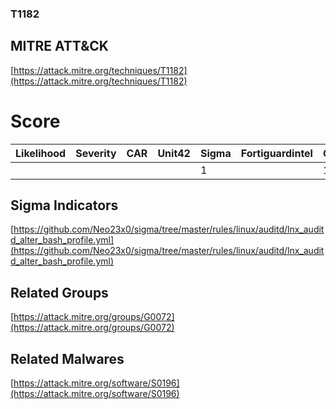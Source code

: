 
### T1182
## MITRE ATT&CK
[https://attack.mitre.org/techniques/T1182](https://attack.mitre.org/techniques/T1182)

# Score

| Likelihood | Severity | CAR | Unit42 | Sigma | Fortiguardintel | Groups | Malwares | Tools |
| ---------- | -------- | --- | ------ | ----- | --------------- | ---  | --- | --- |
 |   |   |   |   | 1 |   | 1 | 1 |   |



## Sigma Indicators

[https://github.com/Neo23x0/sigma/tree/master/rules/linux/auditd/lnx_auditd_alter_bash_profile.yml](https://github.com/Neo23x0/sigma/tree/master/rules/linux/auditd/lnx_auditd_alter_bash_profile.yml)
[]()


## Related Groups

[https://attack.mitre.org/groups/G0072](https://attack.mitre.org/groups/G0072)
[]()


## Related Malwares

[https://attack.mitre.org/software/S0196](https://attack.mitre.org/software/S0196)
[]()

